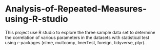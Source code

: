 # Analysis-of-Repeated-Measures-using-R-studio
This project use R studio to explore the three sample data set to determine the correlation of various parameters in the datasets with statistical test using r-packages (nlme, multcomp, lmerTest, foreign, tidyverse, plyr).
